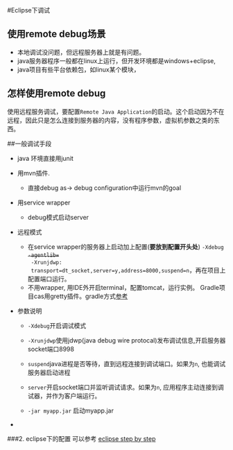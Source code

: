 #Eclipse下调试

## 使用remote debug场景
+ 本地调试没问题，但远程服务器上就是有问题。
+ java服务器程序一般都在linux上运行，但开发环境都是windows+eclipse, 
+ java项目有些平台依赖包，如linux某个模块，

## 怎样使用remote debug
使用远程服务调试，要配置`Remote Java Application`的启动。这个启动因为不在远程，因此只是怎么连接到服务器的内容，没有程序参数，虚拟机参数之类的东西。

##一般调试手段
+ java 环境直接用junit
+ 用mvn插件.
  + 直接debug as-> debug configuration中运行mvn的goal
+ 用service wrapper
  + debug模式启动server
+ 远程模式
  + 在service wrapper的服务器上启动加上配置(**要放到配置开头处**)
  `-Xdebug `<br>
  <del>`-agentlib=`</del><br>
  `	-Xrunjdwp:`<br>
  ` transport=dt_socket,server=y,address=8000,suspend=n`，再在项目上配置端口运行。
  + 不用wrapper, 用IDE外开启terminal，配置tomcat，运行实例。 Gradle项目cas用gretty插件。gradle方式[参考](ch3/build-gradle.md)
  
    

+ 参数说明
  + `-Xdebug`开启调试模式

  + `-Xrunjdwp`使用jdwp(java debug wire protocal)发布调试信息,开启服务器socket端口8998

  + `suspend`java进程是否等待，直到远程连接到调试端口。如果为`n`, 也能调试服务器启动进程

  + `server`开启socket端口并监听调试请求。如果为`n`, 应用程序主动连接到调试器，并作为客户端运行。

  + `-jar myapp.jar` 启动myapp.jar

+ 

###2. eclipse下的配置
可以参考 [eclipse step by step](http://help.eclipse.org/mars/index.jsp?topic=%2Forg.eclipse.jdt.doc.user%2Ftasks%2Ftask-remotejava_launch_config.htm)



